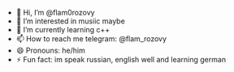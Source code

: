- 👋 Hi, I’m @flam0rozovy
- 👀 I’m interested in musiic maybe
- 🌱 I’m currently learning c++
- 📫 How to reach me telegram: @flam_rozovy
- 😄 Pronouns: he/him
- ⚡ Fun fact: im speak russian, english well and learning german

<!---
flam0rozovy/flam0rozovy is a ✨ special ✨ repository because its `README.md` (this file) appears on your GitHub profile.
You can click the Preview link to take a look at your changes.
--->
